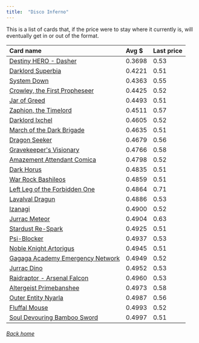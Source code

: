 ```yaml
---
title:  "Disco Inferno"
---
```


This is a list of cards that, if the price were to stay where it currently is, will eventually get in or out of the format.

| Card name | Avg $ | Last price |
| :-- | :-- | :-- |
[Destiny HERO - Dasher](https://db.ygoprodeck.com/card/?search=Destiny%20HERO%20-%20Dasher) | 0.3698 | 0.53 |
[Darklord Superbia](https://db.ygoprodeck.com/card/?search=Darklord%20Superbia) | 0.4221 | 0.51 |
[System Down](https://db.ygoprodeck.com/card/?search=System%20Down) | 0.4363 | 0.55 |
[Crowley, the First Propheseer](https://db.ygoprodeck.com/card/?search=Crowley,%20the%20First%20Propheseer) | 0.4425 | 0.52 |
[Jar of Greed](https://db.ygoprodeck.com/card/?search=Jar%20of%20Greed) | 0.4493 | 0.51 |
[Zaphion, the Timelord](https://db.ygoprodeck.com/card/?search=Zaphion,%20the%20Timelord) | 0.4511 | 0.57 |
[Darklord Ixchel](https://db.ygoprodeck.com/card/?search=Darklord%20Ixchel) | 0.4605 | 0.52 |
[March of the Dark Brigade](https://db.ygoprodeck.com/card/?search=March%20of%20the%20Dark%20Brigade) | 0.4635 | 0.51 |
[Dragon Seeker](https://db.ygoprodeck.com/card/?search=Dragon%20Seeker) | 0.4679 | 0.56 |
[Gravekeeper's Visionary](https://db.ygoprodeck.com/card/?search=Gravekeeper's%20Visionary) | 0.4766 | 0.58 |
[Amazement Attendant Comica](https://db.ygoprodeck.com/card/?search=Amazement%20Attendant%20Comica) | 0.4798 | 0.52 |
[Dark Horus](https://db.ygoprodeck.com/card/?search=Dark%20Horus) | 0.4835 | 0.51 |
[War Rock Bashileos](https://db.ygoprodeck.com/card/?search=War%20Rock%20Bashileos) | 0.4859 | 0.51 |
[Left Leg of the Forbidden One](https://db.ygoprodeck.com/card/?search=Left%20Leg%20of%20the%20Forbidden%20One) | 0.4864 | 0.71 |
[Lavalval Dragun](https://db.ygoprodeck.com/card/?search=Lavalval%20Dragun) | 0.4886 | 0.53 |
[Izanagi](https://db.ygoprodeck.com/card/?search=Izanagi) | 0.4900 | 0.52 |
[Jurrac Meteor](https://db.ygoprodeck.com/card/?search=Jurrac%20Meteor) | 0.4904 | 0.63 |
[Stardust Re-Spark](https://db.ygoprodeck.com/card/?search=Stardust%20Re-Spark) | 0.4925 | 0.51 |
[Psi-Blocker](https://db.ygoprodeck.com/card/?search=Psi-Blocker) | 0.4937 | 0.53 |
[Noble Knight Artorigus](https://db.ygoprodeck.com/card/?search=Noble%20Knight%20Artorigus) | 0.4945 | 0.51 |
[Gagaga Academy Emergency Network](https://db.ygoprodeck.com/card/?search=Gagaga%20Academy%20Emergency%20Network) | 0.4949 | 0.52 |
[Jurrac Dino](https://db.ygoprodeck.com/card/?search=Jurrac%20Dino) | 0.4952 | 0.53 |
[Raidraptor - Arsenal Falcon](https://db.ygoprodeck.com/card/?search=Raidraptor%20-%20Arsenal%20Falcon) | 0.4960 | 0.53 |
[Altergeist Primebanshee](https://db.ygoprodeck.com/card/?search=Altergeist%20Primebanshee) | 0.4973 | 0.58 |
[Outer Entity Nyarla](https://db.ygoprodeck.com/card/?search=Outer%20Entity%20Nyarla) | 0.4987 | 0.56 |
[Fluffal Mouse](https://db.ygoprodeck.com/card/?search=Fluffal%20Mouse) | 0.4993 | 0.52 |
[Soul Devouring Bamboo Sword](https://db.ygoprodeck.com/card/?search=Soul%20Devouring%20Bamboo%20Sword) | 0.4997 | 0.51 |

###### [Back home](index)